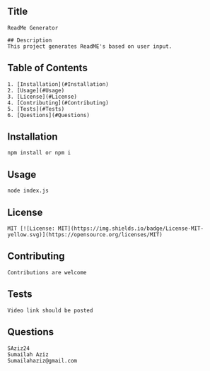 ## Title 
    ReadMe Generator

    ## Description 
    This project generates ReadME's based on user input.
    
## Table of Contents

    1. [Installation](#Installation)
    2. [Usage](#Usage)
    3. [License](#License)
    4. [Contributing](#Contributing)
    5. [Tests](#Tests)
    6. [Questions](#Questions)
    
## Installation
    npm install or npm i

## Usage
    node index.js

## License
    MIT [![License: MIT](https://img.shields.io/badge/License-MIT-yellow.svg)](https://opensource.org/licenses/MIT)

## Contributing
    Contributions are welcome

## Tests
    Video link should be posted

## Questions
    SAziz24
    Sumailah Aziz
    Sumailahaziz@gmail.com
    
  